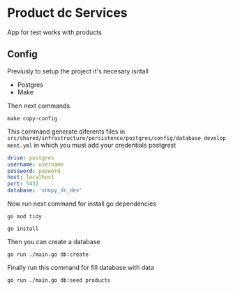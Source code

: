 # Product dc Services
App for test works with products

## Config
Previusly to setup the project it's necesary isntall
 - Postgres
 - Make

Then next commands

```console
make copy-config
```

This command generate diferents files in `src/shared/infrastructure/persistence/postgres/config/database_development.yml` in which you must add your credentials postgrest

```yml
drive: postgres
username: username
password: pasword
host: localhost
port: 5432
database: 'shopy_dc_dev'
```
Now run next command for install go dependencies

```console
go mod tidy
```

```console
go install
```

Then you can create a database

```console
go run ./main.go db:create
```

Finally run this command for fill database with data

```console
go run ./main.go db:seed products
```
